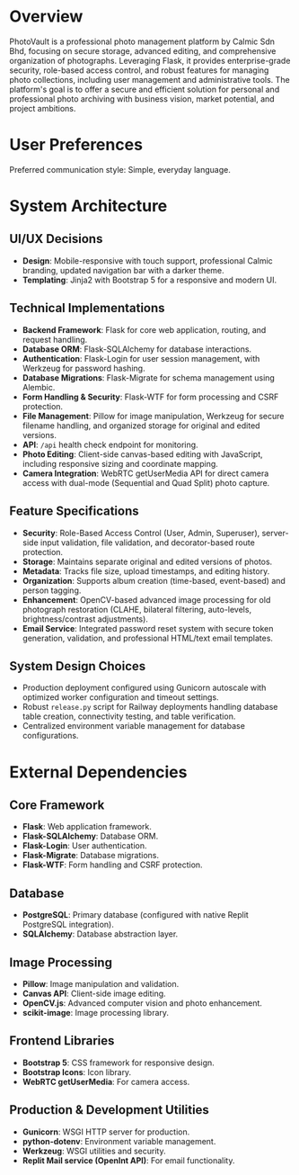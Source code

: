 # Overview

PhotoVault is a professional photo management platform by Calmic Sdn Bhd, focusing on secure storage, advanced editing, and comprehensive organization of photographs. Leveraging Flask, it provides enterprise-grade security, role-based access control, and robust features for managing photo collections, including user management and administrative tools. The platform's goal is to offer a secure and efficient solution for personal and professional photo archiving with business vision, market potential, and project ambitions.

# User Preferences

Preferred communication style: Simple, everyday language.

# System Architecture

## UI/UX Decisions
-   **Design**: Mobile-responsive with touch support, professional Calmic branding, updated navigation bar with a darker theme.
-   **Templating**: Jinja2 with Bootstrap 5 for a responsive and modern UI.

## Technical Implementations
-   **Backend Framework**: Flask for core web application, routing, and request handling.
-   **Database ORM**: Flask-SQLAlchemy for database interactions.
-   **Authentication**: Flask-Login for user session management, with Werkzeug for password hashing.
-   **Database Migrations**: Flask-Migrate for schema management using Alembic.
-   **Form Handling & Security**: Flask-WTF for form processing and CSRF protection.
-   **File Management**: Pillow for image manipulation, Werkzeug for secure filename handling, and organized storage for original and edited versions.
-   **API**: `/api` health check endpoint for monitoring.
-   **Photo Editing**: Client-side canvas-based editing with JavaScript, including responsive sizing and coordinate mapping.
-   **Camera Integration**: WebRTC getUserMedia API for direct camera access with dual-mode (Sequential and Quad Split) photo capture.

## Feature Specifications
-   **Security**: Role-Based Access Control (User, Admin, Superuser), server-side input validation, file validation, and decorator-based route protection.
-   **Storage**: Maintains separate original and edited versions of photos.
-   **Metadata**: Tracks file size, upload timestamps, and editing history.
-   **Organization**: Supports album creation (time-based, event-based) and person tagging.
-   **Enhancement**: OpenCV-based advanced image processing for old photograph restoration (CLAHE, bilateral filtering, auto-levels, brightness/contrast adjustments).
-   **Email Service**: Integrated password reset system with secure token generation, validation, and professional HTML/text email templates.

## System Design Choices
-   Production deployment configured using Gunicorn autoscale with optimized worker configuration and timeout settings.
-   Robust `release.py` script for Railway deployments handling database table creation, connectivity testing, and table verification.
-   Centralized environment variable management for database configurations.

# External Dependencies

## Core Framework
-   **Flask**: Web application framework.
-   **Flask-SQLAlchemy**: Database ORM.
-   **Flask-Login**: User authentication.
-   **Flask-Migrate**: Database migrations.
-   **Flask-WTF**: Form handling and CSRF protection.

## Database
-   **PostgreSQL**: Primary database (configured with native Replit PostgreSQL integration).
-   **SQLAlchemy**: Database abstraction layer.

## Image Processing
-   **Pillow**: Image manipulation and validation.
-   **Canvas API**: Client-side image editing.
-   **OpenCV.js**: Advanced computer vision and photo enhancement.
-   **scikit-image**: Image processing library.

## Frontend Libraries
-   **Bootstrap 5**: CSS framework for responsive design.
-   **Bootstrap Icons**: Icon library.
-   **WebRTC getUserMedia**: For camera access.

## Production & Development Utilities
-   **Gunicorn**: WSGI HTTP server for production.
-   **python-dotenv**: Environment variable management.
-   **Werkzeug**: WSGI utilities and security.
-   **Replit Mail service (OpenInt API)**: For email functionality.